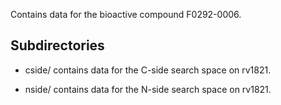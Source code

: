 Contains data for the bioactive compound F0292-0006.

## Subdirectories

- cside/ contains data for the C-side search space on rv1821.

- nside/ contains data for the N-side search space on rv1821.

